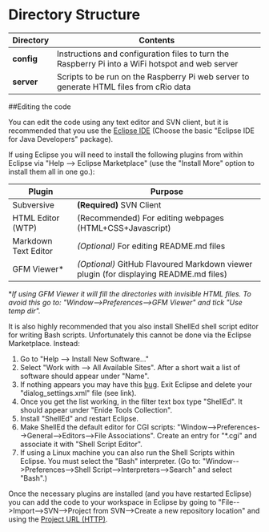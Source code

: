 Directory Structure
===================

Directory   | Contents
------------|----------------------------
**config**  | Instructions and configuration files to turn the Raspberry Pi into a WiFi hotspot and web server
**server**  | Scripts to be run on the Raspberry Pi web server to generate HTML files from cRio data

##Editing the code

You can edit the code using any text editor and SVN client, but it is recommended that you use the [Eclipse IDE](http://www.eclipse.org/downloads/) (Choose the basic "Eclipse IDE for Java Developers" package).

If using Eclipse you will need to install the following plugins from within Eclipse via "Help --> Eclipse Marketplace" (use the "Install More" option to install them all in one go.):

Plugin               | Purpose
---------------------|---------------------------------------
Subversive           | **(Required)** SVN Client
HTML Editor (WTP)    | (Recommended) For editing webpages (HTML+CSS+Javascript)
Markdown Text Editor | *(Optional)* For editing README.md files
GFM Viewer*          | *(Optional)* GitHub Flavoured Markdown viewer plugin (for displaying README.md files)

**If using GFM Viewer it will fill the directories with invisible HTML files. To avoid this go to: "Window-->Preferences-->GFM Viewer" and tick "Use temp dir".*

It is also highly recommended that you also install ShellEd shell script editor for writing Bash scripts. Unfortunately this cannot be done via the Eclipse Marketplace. Instead:

1. Go to "Help --> Install New Software..."
2. Select "Work with --> All Available Sites". After a short wait a list of software should appear under "Name".
3. If nothing appears you may have this [bug](http://stackoverflow.com/questions/1965285). Exit Eclipse and delete your "dialog_settings.xml" file (see link).
4. Once you get the list working, in the filter text box type "ShellEd". It should appear under "Enide Tools Collection".
6. Install "ShellEd" and restart Eclipse.
7. Make ShellEd the default editor for CGI scripts: "Window-->Preferences-->General-->Editors-->File Associations". Create an entry for "*.cgi" and associate it with "Shell Script Editor".
7. If using a Linux machine you can also run the Shell Scripts within Eclipse. You must select the "Bash" interpreter.
(Go to: "Window-->Preferences-->Shell Script-->Interpreters-->Search" and select "Bash".)

Once the necessary plugins are installed (and you have restarted Eclipse) you can add the code to your workspace in Eclipse by going to "File-->Import-->SVN-->Project from SVN-->Create a new repository location" and using the [Project URL (HTTP)](http://svn.code.sf.net/p/plabuoy/svn-code/Shell_Program).

